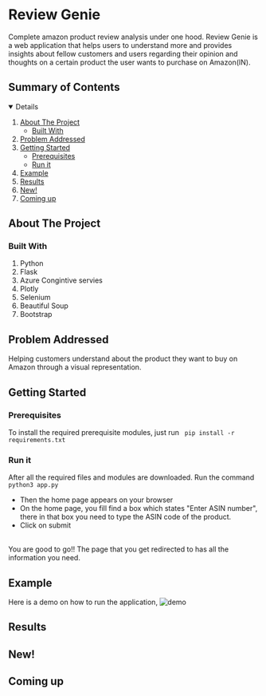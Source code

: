 # Review Genie

Complete amazon product review analysis under one hood. Review Genie is a web application that helps users to understand more and provides insights about fellow customers and users regarding their opinion and thoughts on a certain product the user wants to purchase on Amazon(IN).


## Summary of Contents

<details open="open">
  <ol>
    <li>
      <a href="#about-the-project">About The Project</a>
      <ul>
        <li><a href="#built-with">Built With</a></li>
      </ul>
    </li>
    <li><a href="#problem-addressed">Problem Addressed</a></li>
    <li>
      <a href="#getting-started">Getting Started</a>
      <ul>
        <li><a href="#prerequisites">Prerequisites</a></li>
        <li><a href="#run-it">Run it</a></li>
      </ul>
    </li>
    <li><a href="#example">Example</a></li>
    <li><a href="#results">Results</a></li>
    <li><a href="#new">New!</a></li>
    <li><a href="#coming-up">Coming up</a></li>
    
  </ol>
</details>

## About The Project



### Built With
1. Python
2. Flask
3. Azure Congintive servies
4. Plotly
5. Selenium
6. Beautiful Soup
7. Bootstrap


## Problem Addressed
Helping customers understand about the product they want to buy on Amazon through a visual representation.

## Getting Started
### Prerequisites
To install the required prerequisite modules, just run
``` pip install -r requirements.txt```


### Run it
After all the required files and modules are downloaded. Run the command 
<br>
```python3 app.py```
<br>
- Then the home page appears on your browser
- On the home page, you fill find a box which states "Enter ASIN number",
there in that box you need to type the ASIN code of the product.
- Click on submit

<br>
You are good to go!! The page that you get redirected to has all the information you need.

## Example
Here is a demo on how to run the application,
![demo]()

## Results

## New!


## Coming up
### 



